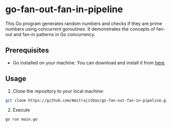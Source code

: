 # go-fan-out-fan-in-pipeline

This Go program generates random numbers and checks if they are prime numbers using concurrent goroutines. It demonstrates the concepts of fan-out and fan-in patterns in Go concurrency.

## Prerequisites

- Go installed on your machine. You can download and install it from [here](https://golang.org/dl/).

## Usage

1. Clone the repository to your local machine:

```bash
git clone https://github.com/AmitrajitDas/go-fan-out-fan-in-pipeline.git
```

2. Execute

```bash
go run main.go
```
